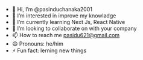 - 👋 Hi, I’m @pasinduchanaka2001
- 👀 I’m interested in improve my knowladge 
- 🌱 I’m currently learning Next Js, React Native
- 💞️ I’m looking to collaborate on with your company
- 📫 How to reach me pasidu621@gmail.com
- 😄 Pronouns: he/him
- ⚡ Fun fact: lerning new things

<!---
pasinduchanaka2001/pasinduchanaka2001 is a ✨ special ✨ repository because its `README.md` (this file) appears on your GitHub profile.
You can click the Preview link to take a look at your changes.
--->
